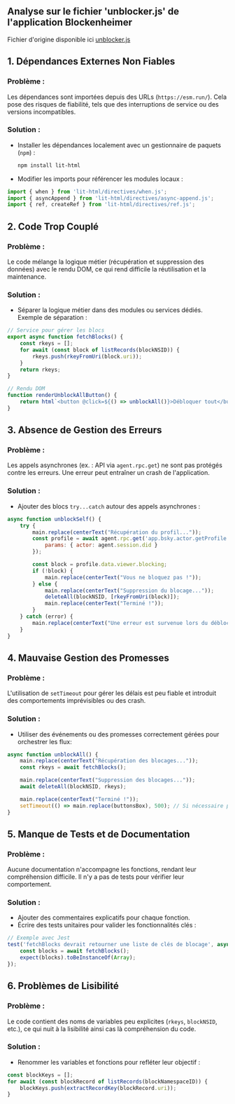 ## Analyse sur le fichier 'unblocker.js' de l'application Blockenheimer

Fichier d'origine disponible ici [unblocker.js](https://codeberg.org/xormetric/bblock/src/branch/main/src/unblocker.js)

## 1. Dépendances Externes Non Fiables

### Problème :  
Les dépendances sont importées depuis des URLs (`https://esm.run/`). Cela pose des risques de fiabilité, tels que des interruptions de service ou des versions incompatibles.

### Solution : 
- Installer les dépendances localement avec un gestionnaire de paquets (`npm`) :
  ```bash
  npm install lit-html
  ```
- Modifier les imports pour référencer les modules locaux :
```javascript
import { when } from 'lit-html/directives/when.js';
import { asyncAppend } from 'lit-html/directives/async-append.js';
import { ref, createRef } from 'lit-html/directives/ref.js';
```


## 2. Code Trop Couplé

### Problème :
Le code mélange la logique métier (récupération et suppression des données) avec le rendu DOM, ce qui rend difficile la réutilisation et la maintenance.

### Solution :
- Séparer la logique métier dans des modules ou services dédiés.
Exemple de séparation :
```javascript
// Service pour gérer les blocs
export async function fetchBlocks() {
    const rkeys = [];
    for await (const block of listRecords(blockNSID)) {
        rkeys.push(rkeyFromUri(block.uri));
    }
    return rkeys;
}

// Rendu DOM
function renderUnblockAllButton() {
    return html`<button @click=${() => unblockAll()}>Débloquer tout</button>`;
}
```


## 3. Absence de Gestion des Erreurs

### Problème :
Les appels asynchrones (ex. : API via `agent.rpc.get`) ne sont pas protégés contre les erreurs. Une erreur peut entraîner un crash de l'application.

### Solution :
- Ajouter des blocs `try...catch` autour des appels asynchrones :
```javascript
async function unblockSelf() {
    try {
        main.replace(centerText("Récupération du profil..."));
        const profile = await agent.rpc.get('app.bsky.actor.getProfile', {
            params: { actor: agent.session.did }
        });

        const block = profile.data.viewer.blocking;
        if (!block) {
            main.replace(centerText("Vous ne bloquez pas !"));
        } else {
            main.replace(centerText("Suppression du blocage..."));
            deleteAll(blockNSID, [rkeyFromUri(block)]);
            main.replace(centerText("Terminé !"));
        }
    } catch (error) {
        main.replace(centerText("Une erreur est survenue lors du déblocage : " + error.message));
    }
}
```


## 4. Mauvaise Gestion des Promesses

### Problème :
L'utilisation de `setTimeout` pour gérer les délais est peu fiable et introduit des comportements imprévisibles ou des crash.

### Solution :
- Utiliser des événements ou des promesses correctement gérées pour orchestrer les flux:
```javascript
async function unblockAll() {
    main.replace(centerText("Récupération des blocages..."));
    const rkeys = await fetchBlocks();

    main.replace(centerText("Suppression des blocages..."));
    await deleteAll(blockNSID, rkeys);

    main.replace(centerText("Terminé !"));
    setTimeout(() => main.replace(buttonsBox), 500); // Si nécessaire pour l'affichage
}
```


## 5. Manque de Tests et de Documentation

### Problème :
Aucune documentation n'accompagne les fonctions, rendant leur compréhension difficile. Il n'y a pas de tests pour vérifier leur comportement.

### Solution :
- Ajouter des commentaires explicatifs pour chaque fonction.
- Écrire des tests unitaires pour valider les fonctionnalités clés :
```javascript
// Exemple avec Jest
test('fetchBlocks devrait retourner une liste de clés de blocage', async () => {
    const blocks = await fetchBlocks();
    expect(blocks).toBeInstanceOf(Array);
});
```


## 6. Problèmes de Lisibilité

### Problème :
Le code contient des noms de variables peu explicites (`rkeys`, `blockNSID`, etc.), ce qui nuit à la lisibilité ainsi cas là compréhension du code.

### Solution :
- Renommer les variables et fonctions pour refléter leur objectif :
```javascript
const blockKeys = [];
for await (const blockRecord of listRecords(blockNamespaceID)) {
    blockKeys.push(extractRecordKey(blockRecord.uri));
}
```